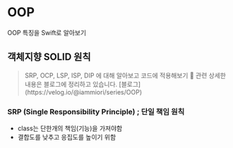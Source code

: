 # OOP
OOP 특징을 Swift로 알아보기

## 객체지향 SOLID 원칙
<Blockquote>
SRP, OCP, LSP, ISP, DIP 에 대해 알아보고 코드에 적용해보기
📝 관련 상세한 내용은 블로그에 정리하고 있습니다. 
[블로그](https://velog.io/@iammiori/series/OOP)
</Blockquote>

### SRP (Single Responsibility Principle) ; 단일 책임 원칙
- class는 단한개의 책임(기능)을 가져야함
- 결합도를 낮추고 응집도를 높이기 위함
